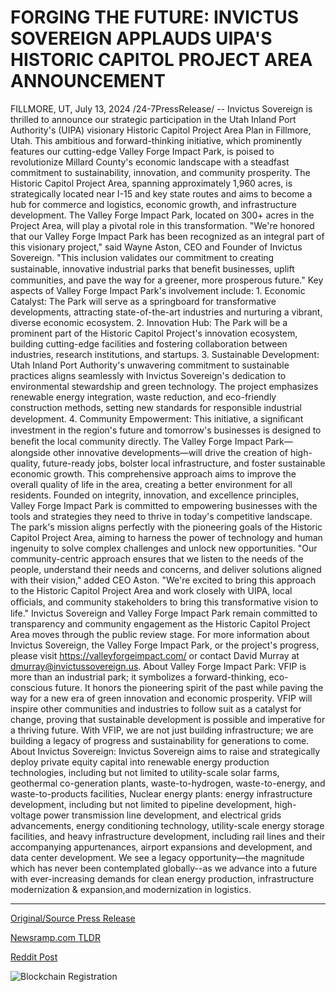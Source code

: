 # FORGING THE FUTURE: INVICTUS SOVEREIGN APPLAUDS UIPA'S HISTORIC CAPITOL PROJECT AREA ANNOUNCEMENT

FILLMORE, UT, July 13, 2024 /24-7PressRelease/ -- Invictus Sovereign is thrilled to announce our strategic participation in the Utah Inland Port Authority's (UIPA) visionary Historic Capitol Project Area Plan in Fillmore, Utah. This ambitious and forward-thinking initiative, which prominently features our cutting-edge Valley Forge Impact Park, is poised to revolutionize Millard County's economic landscape with a steadfast commitment to sustainability, innovation, and community prosperity.  The Historic Capitol Project Area, spanning approximately 1,960 acres, is strategically located near I-15 and key state routes and aims to become a hub for commerce and logistics, economic growth, and infrastructure development. The Valley Forge Impact Park, located on 300+ acres in the Project Area, will play a pivotal role in this transformation.  "We're honored that our Valley Forge Impact Park has been recognized as an integral part of this visionary project," said Wayne Aston, CEO and Founder of Invictus Sovereign. "This inclusion validates our commitment to creating sustainable, innovative industrial parks that beneﬁt businesses, uplift communities, and pave the way for a greener, more prosperous future."  Key aspects of Valley Forge Impact Park's involvement include:  1.	Economic Catalyst: The Park will serve as a springboard for transformative developments, attracting state-of-the-art industries and nurturing a vibrant, diverse economic ecosystem.  2.	Innovation Hub: The Park will be a prominent part of the Historic Capitol Project's innovation ecosystem, building cutting-edge facilities and fostering collaboration between industries, research institutions, and startups.  3.	Sustainable Development: Utah Inland Port Authority's unwavering commitment to sustainable practices aligns seamlessly with Invictus Sovereign's dedication to environmental stewardship and green technology. The project emphasizes renewable energy integration, waste reduction, and eco-friendly construction methods, setting new standards for responsible industrial development.  4.	Community Empowerment: This initiative, a signiﬁcant investment in the region's future and tomorrow's businesses is designed to beneﬁt the local community directly. The Valley Forge Impact Park—alongside other innovative developments—will drive the creation of high-quality, future-ready jobs, bolster local infrastructure, and foster sustainable economic growth. This comprehensive approach aims to improve the overall quality of life in the area, creating a better environment for all residents.  Founded on integrity, innovation, and excellence principles, Valley Forge Impact Park is committed to empowering businesses with the tools and strategies they need to thrive in today's competitive landscape. The park's mission aligns perfectly with the pioneering goals of the Historic Capitol Project Area, aiming to harness the power of technology and human ingenuity to solve complex challenges and unlock new opportunities.  "Our community-centric approach ensures that we listen to the needs of the people, understand their needs and concerns, and deliver solutions aligned with their vision," added CEO Aston. "We're excited to bring this approach to the Historic Capitol Project Area and work closely with UIPA, local oﬃcials, and community stakeholders to bring this transformative vision to life."  Invictus Sovereign and Valley Forge Impact Park remain committed to transparency and community engagement as the Historic Capitol Project Area moves through the public review stage. For more information about Invictus Sovereign, the Valley Forge Impact Park, or the project's progress, please visit https://valleyforgeimpact.com/ or contact David Murray at dmurray@invictussovereign.us.  About Valley Forge Impact Park: VFIP is more than an industrial park; it symbolizes a forward-thinking, eco-conscious future. It honors the pioneering spirit of the past while paving the way for a new era of green innovation and economic prosperity. VFIP will inspire other communities and industries to follow suit as a catalyst for change, proving that sustainable development is possible and imperative for a thriving future. With VFIP, we are not just building infrastructure; we are building a legacy of progress and sustainability for generations to come.  About Invictus Sovereign: Invictus Sovereign aims to raise and strategically deploy private equity capital into renewable energy production technologies, including but not limited to utility-scale solar farms, geothermal co-generation plants, waste-to-hydrogen, waste-to-energy, and waste-to-products facilities,  Nuclear energy plants: energy infrastructure development, including but not limited to pipeline development, high-voltage power transmission line development, and electrical grids advancements, energy conditioning technology, utility-scale energy storage facilities, and heavy infrastructure development, including rail lines and their accompanying appurtenances, airport expansions and development, and data center development. We see a legacy opportunity—the magnitude which has never been contemplated globally--as we advance into a future with ever-increasing demands for clean energy production, infrastructure modernization & expansion,and modernization in logistics. 

---

[Original/Source Press Release](https://www.24-7pressrelease.com/press-release/512514/forging-the-future-invictus-sovereign-applauds-uipas-historic-capitol-project-area-announcement)
                    

[Newsramp.com TLDR](None) 



[Reddit Post](https://www.reddit.com/r/Energy_Climate_News/comments/1e24bq9/invictus_sovereign_joins_utah_inland_port/) 



![Blockchain Registration](https://cdn.newsramp.app/24-7PressRelease/qrcode/247/13/ninoOKZB.webp)